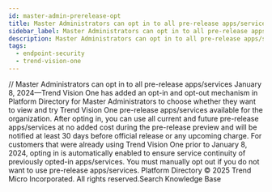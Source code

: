 ```yaml
---
id: master-admin-prerelease-opt
title: Master Administrators can opt in to all pre-release apps/services
sidebar_label: Master Administrators can opt in to all pre-release apps/services
description: Master Administrators can opt in to all pre-release apps/services
tags:
  - endpoint-security
  - trend-vision-one
---
```


/*<![CDATA[*/ $('#title').html($('meta[name=map-description]').attr('content')); /*]]>*/ Master Administrators can opt in to all pre-release apps/services January 8, 2024—Trend Vision One has added an opt-in and opt-out mechanism in Platform Directory for Master Administrators to choose whether they want to view and try Trend Vision One pre-release apps/services available for the organization. After opting in, you can use all current and future pre-release apps/services at no added cost during the pre-release preview and will be notified at least 30 days before official release or any upcoming charge. For customers that were already using Trend Vision One prior to January 8, 2024, opting in is automatically enabled to ensure service continuity of previously opted-in apps/services. You must manually opt out if you do not want to use pre-release apps/services. Platform Directory © 2025 Trend Micro Incorporated. All rights reserved.Search Knowledge Base